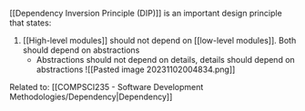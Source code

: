 [[Dependency Inversion Principle (DIP)]] is an important design principle that states:
1. [[High-level modules]] should not depend on [[low-level modules]]. Both should depend on abstractions
	- Abstractions should not depend on details, details should depend on abstractions
![[Pasted image 20231102004834.png]]

Related to: [[COMPSCI235 - Software Development Methodologies/Dependency|Dependency]]